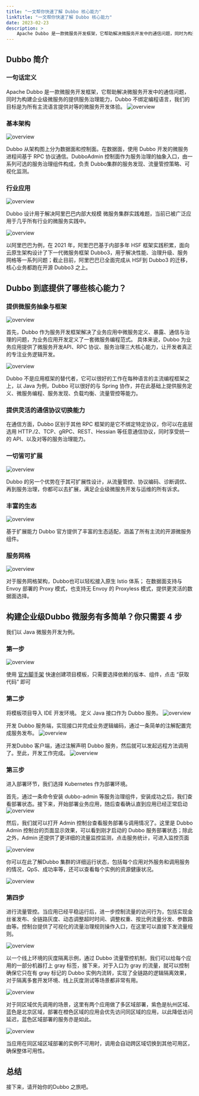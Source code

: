 ```yaml
---
title: "一文帮你快速了解 Dubbo 核心能力"
linkTitle: "一文帮你快速了解 Dubbo 核心能力"
date: 2023-02-23
description: >
    Apache Dubbo 是一款微服务开发框架，它帮助解决微服务开发中的通信问题，同时为构建企业级微服务的提供服务治理能力，Dubbo 不绑定编程语言，我们的目标是为所有主流语言提供对等的微服务开发体验 。
---
```


## Dubbo 简介

### 一句话定义
Apache Dubbo 是一款微服务开发框架，它帮助解决微服务开发中的通信问题，同时为构建企业级微服务的提供服务治理能力，Dubbo 不绑定编程语言，我们的目标是为所有主流语言提供对等的微服务开发体验。
![overview](/imgs/blog/2023/2/introduction/1-overview.jpg)

### 基本架构

![overview](/imgs/blog/2023/2/introduction/2-arc.jpg)

Dubbo 从架构图上分为数据面和控制面。在数据面，使用 Dubbo 开发的微服务进程间基于 RPC 协议通信。DubboAdmin 控制面作为服务治理的抽象入口，由一系列可选的服务治理组件构成，负责 Dubbo集群的服务发现、流量管控策略、可视化监测。

### 行业应用

![overview](/imgs/blog/2023/2/introduction/3-usecase.jpg)

Dubbo 设计用于解决阿里巴巴内部大规模 微服务集群实践难题，当前已被广泛应用于几乎所有行业的微服务实践中。

![overview](/imgs/blog/2023/2/introduction/4-usecase-alibaba.jpg)

以阿里巴巴为例，在 2021 年，阿里巴巴基于内部多年 HSF 框架实践积累，面向云原生架构设计了下一代微服务框架 Dubbo3，用于解决性能、治理升级、服务网格等一系列问题；截止目前，阿里巴巴已全面完成从 HSF到 Dubbo3 的迁移，核心业务都跑在开源 Dubbo3 之上。

## Dubbo 到底提供了哪些核心能力？

### 提供微服务抽象与框架

![overview](/imgs/blog/2023/2/introduction/5-framework.jpg)

首先，Dubbo 作为服务开发框架解决了业务应用中微服务定义、暴露、通信与治理的问题，为业务应用开发定义了一套微服务编程范式。
具体来说，Dubbo 为业务应用提供了微服务开发API、RPC 协议、服务治理三大核心能力，让开发者真正的专注业务逻辑开发。

![overview](/imgs/blog/2023/2/introduction/6-extensibility.jpg)

Dubbo 不是应用框架的替代者，它可以很好的工作在每种语言的主流编程框架之上，以 Java 为例，Dubbo 可以很好的与 Spring 协作，并在此基础上提供服务定义、微服务编程、服务发现、负载均衡、流量管控等能力。

### 提供灵活的通信协议切换能力


在通信方面，Dubbo 区别于其他 RPC 框架的是它不绑定特定协议，你可以在底层选用 HTTP./2、TCP、gRPC、REST、Hessian 等任意通信协议，同时享受统一的 API、以及对等的服务治理能力。

### 一切皆可扩展
![overview](/imgs/blog/2023/2/introduction/8-extensibility.jpg)

Dubbo 的另一个优势在于其可扩展性设计，从流量管控、协议编码、诊断调优、再到服务治理，你都可以去扩展，满足企业级微服务开发与运维的所有诉求。

### 丰富的生态
![overview](/imgs/blog/2023/2/introduction/9-ecosystem.jpg)

基于扩展能力 Dubbo 官方提供了丰富的生态适配，涵盖了所有主流的开源微服务组件。

### 服务网格
![overview](/imgs/blog/2023/2/introduction/10-mesh.jpg)

对于服务网格架构，Dubbo也可以轻松接入原生 Istio 体系；
在数据面支持与 Envoy 部署的 Proxy 模式，也支持无 Envoy 的 Proxyless 模式，提供更灵活的数据面选择。

## 构建企业级Dubbo 微服务有多简单？你只需要 4 步
我们以 Java 微服务开发为例。

### 第一步
![overview](/imgs/blog/2023/2/introduction/11-initializer.png)

使用 [官方脚手架](https://start.dubbo.apache.org/bootstrap.html) 快速创建项目模板，只需要选择依赖的版本、组件，点击 “获取代码” 即可

### 第二步
将模板项目导入 IDE 开发环境。
定义 Java 接口作为 Dubbo 服务。
![overview](/imgs/blog/2023/2/introduction/12-interface.jpg)

开发 Dubbo 服务端，实现接口并完成业务逻辑编码，通过一条简单的注解配置完成服务发布。
![overview](/imgs/blog/2023/2/introduction/13-impl.jpg)

开发Dubbo 客户端，通过注解声明 Dubbo 服务，然后就可以发起远程方法调用了。至此，开发工作完成。
![overview](/imgs/blog/2023/2/introduction/14-reference.jpg)


### 第三步
进入部署环节，我们选择 Kubernetes 作为部署环境。

首先，通过一条命令安装 dubbo-admin 等服务治理组件，安装成功之后，我们查看部署状态。接下来，开始部署业务应用，随后查看确认直到应用已经正常启动
![overview](/imgs/blog/2023/2/introduction/15-deploy.jpg)

然后，我们就可以打开 Admin 控制台查看服务部署与调用情况了。这里是 Dubbo Admin 控制台的页面显示效果，可以看到刚才启动的 Dubbo 服务部署状态；除此之外，Admin 还提供了更详细的流量监控监测，点击服务统计，可进入监控页面

![overview](/imgs/blog/2023/2/introduction/16-admin.jpg)

你可以在此了解Dubbo 集群的详细运行状态，包括每个应用对外服务和调用服务的情况，QpS、成功率等，还可以查看每个实例的资源健康状况。

![overview](/imgs/blog/2023/2/introduction/17-grafana1.png)

### 第四步
进行流量管控。当应用已经平稳运行后，进一步控制流量的访问行为，包括实现金丝雀发布、全链路灰度、动态调整超时时间、调整权重、按比例流量分发、参数路由等。控制台提供了可视化的流量治理规则操作入口，在这里可以直接下发流量规则。

![overview](/imgs/blog/2023/2/introduction/19-gray.jpg)

以一个线上环境的灰度隔离示例，通过 Dubbo 流量管控机制，我们可以给每个应用的一部分机器打上 gray 标签，接下来，对于入口为 gray 的流量，就可以控制确保它只在有 gray 标记的 Dubbo 实例内流转，实现了全链路的逻辑隔离效果，
对于隔离多套开发环境、线上灰度测试等场景都非常有用。

![overview](/imgs/blog/2023/2/introduction/20-region.jpg)

对于同区域优先调用的场景，这里有两个应用做了多区域部署，紫色是杭州区域、蓝色是北京区域，部署在橙色区域的应用会优先访问同区域的应用，以此降低访问延迟，蓝色区域部署的服务亦是如此。

![overview](/imgs/blog/2023/2/introduction/21-region.jpg)

当应用在同区域区域部署的实例不可用时，调用会自动跨区域切换到其他可用区，确保整体可用性。

## 总结
接下来，请开始你的Dubbo 之旅吧。
